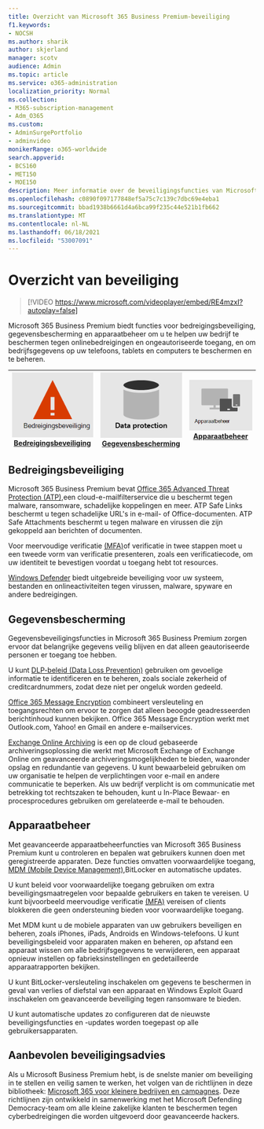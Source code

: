 ```yaml
---
title: Overzicht van Microsoft 365 Business Premium-beveiliging
f1.keywords:
- NOCSH
ms.author: sharik
author: skjerland
manager: scotv
audience: Admin
ms.topic: article
ms.service: o365-administration
localization_priority: Normal
ms.collection:
- M365-subscription-management
- Adm_O365
ms.custom:
- AdminSurgePortfolio
- adminvideo
monikerRange: o365-worldwide
search.appverid:
- BCS160
- MET150
- MOE150
description: Meer informatie over de beveiligingsfuncties van Microsoft 365 voor Bedrijven.
ms.openlocfilehash: c0890f097177848ef5a75c7c139c7dbc69e4eba1
ms.sourcegitcommit: bbad1938b6661d4a6bca99f235c44e521b1fb662
ms.translationtype: MT
ms.contentlocale: nl-NL
ms.lasthandoff: 06/18/2021
ms.locfileid: "53007091"
---
```

# <a name="overview-of-security"></a>Overzicht van beveiliging

> [!VIDEO https://www.microsoft.com/videoplayer/embed/RE4mzxI?autoplay=false]

Microsoft 365 Business Premium biedt functies voor bedreigingsbeveiliging, gegevensbescherming en apparaatbeheer om u te helpen uw bedrijf te beschermen tegen onlinebedreigingen en ongeautoriseerde toegang, en om bedrijfsgegevens op uw telefoons, tablets en computers te beschermen en te beheren.

|![Bedreigingsbeveiliging](../media/m365-business-security-threat-protection.png)<br/>[Bedreigingsbeveiliging](#threat-protection)|![Samenwerken met een client](../media/m365-business-security-data-protection.png) <br/>[Gegevensbescherming](#data-protection) | ![Apparaatbeheer](../media/m365-business-security-device-management.png) <br/>[Apparaatbeheer](#device-management) |
|--|--|--|

## <a name="threat-protection"></a>Bedreigingsbeveiliging

Microsoft 365 Business Premium bevat [Office 365 Advanced Threat Protection (ATP),](safe-links.md)een cloud-e-mailfilterservice die u beschermt tegen malware, ransomware, schadelijke koppelingen en meer. ATP Safe Links beschermt u tegen schadelijke URL's in e-mail- of Office-documenten. ATP Safe Attachments beschermt u tegen malware en virussen die zijn gekoppeld aan berichten of documenten.

Voor meervoudige verificatie [(MFA)](turn-on-mfa.md)of verificatie in twee stappen moet u een tweede vorm van verificatie presenteren, zoals een verificatiecode, om uw identiteit te bevestigen voordat u toegang hebt tot resources.

[Windows Defender](/windows/security/threat-protection/overview-of-threat-mitigations-in-windows-10) biedt uitgebreide beveiliging voor uw systeem, bestanden en onlineactiviteiten tegen virussen, malware, spyware en andere bedreigingen.

## <a name="data-protection"></a>Gegevensbescherming

Gegevensbeveiligingsfuncties in Microsoft 365 Business Premium zorgen ervoor dat belangrijke gegevens veilig blijven en dat alleen geautoriseerde personen er toegang toe hebben.

U kunt [DLP-beleid (Data Loss Prevention)](set-up-dlp.md) gebruiken om gevoelige informatie te identificeren en te beheren, zoals sociale zekerheid of creditcardnummers, zodat deze niet per ongeluk worden gedeeld.

[Office 365 Message Encryption](/microsoft-365/compliance/ome) combineert versleuteling en toegangsrechten om ervoor te zorgen dat alleen beoogde geadresseerden berichtinhoud kunnen bekijken. Office 365 Message Encryption werkt met Outlook.com, Yahoo! en Gmail en andere e-mailservices.

[Exchange Online Archiving](/office365/servicedescriptions/exchange-online-archiving-service-description/exchange-online-archiving-service-description) is een op de cloud gebaseerde archiveringsoplossing die werkt met Microsoft Exchange of Exchange Online om geavanceerde archiveringsmogelijkheden te bieden, waaronder opslag en redundantie van gegevens. U kunt bewaarbeleid gebruiken om uw organisatie te helpen de verplichtingen voor e-mail en andere communicatie te beperken. Als uw bedrijf verplicht is om communicatie met betrekking tot rechtszaken te behouden, kunt u In-Place Bewaar- en procesprocedures gebruiken om gerelateerde e-mail te behouden.

## <a name="device-management"></a>Apparaatbeheer

Met geavanceerde apparaatbeheerfuncties van Microsoft 365 Business Premium kunt u controleren en bepalen wat gebruikers kunnen doen met geregistreerde apparaten. Deze functies omvatten voorwaardelijke toegang, [MDM (Mobile Device Management),](/microsoft-365/admin/basic-mobility-security/manage-enrolled-devices)BitLocker en automatische updates.

U kunt beleid voor voorwaardelijke toegang gebruiken om extra beveiligingsmaatregelen voor bepaalde gebruikers en taken te vereisen. U kunt bijvoorbeeld meervoudige verificatie [(MFA)](/microsoft-365/business-video/turn-on-mfa) vereisen of clients blokkeren die geen ondersteuning bieden voor voorwaardelijke toegang.

Met MDM kunt u de mobiele apparaten van uw gebruikers beveiligen en beheren, zoals iPhones, iPads, Androids en Windows-telefoons. U kunt beveiligingsbeleid voor apparaten maken en beheren, op afstand een apparaat wissen om alle bedrijfsgegevens te verwijderen, een apparaat opnieuw instellen op fabrieksinstellingen en gedetailleerde apparaatrapporten bekijken.

U kunt BitLocker-versleuteling inschakelen om gegevens te beschermen in geval van verlies of diefstal van een apparaat en Windows Exploit Guard inschakelen om geavanceerde beveiliging tegen ransomware te bieden.

U kunt automatische updates zo configureren dat de nieuwste beveiligingsfuncties en -updates worden toegepast op alle gebruikersapparaten.

## <a name="recommended-security-guidance"></a>Aanbevolen beveiligingsadvies

Als u Microsoft Business Premium hebt, is de snelste manier om beveiliging in te stellen en veilig samen te werken, het volgen van de richtlijnen in deze bibliotheek: [Microsoft 365 voor kleinere bedrijven en campagnes](../campaigns/index.md). Deze richtlijnen zijn ontwikkeld in samenwerking met het Microsoft Defending Democracy-team om alle kleine zakelijke klanten te beschermen tegen cyberbedreigingen die worden uitgevoerd door geavanceerde hackers.
